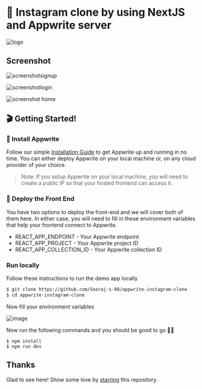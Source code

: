 # 🔖 Instagram clone by using NextJS and Appwrite server

![logo]( public/image/built-with-appwrite.svg "Logo")

## Screenshot

![screenshotsignup](https://user-images.githubusercontent.com/52352285/137251397-19adaa5f-d910-47dd-b3f7-efd14c3c40b9.png)

![screenshotlogin](https://user-images.githubusercontent.com/52352285/137251467-cc22ac27-ddd6-4f49-81ba-1a49ee5833e2.png)

![screenshot home](https://user-images.githubusercontent.com/52352285/137251350-ee7cf45e-c21b-4513-a2a5-8cf45bcd4bd8.png)

## 🎬 Getting Started!

### 🤘 Install Appwrite 
Follow our simple [Installation Guide](https://appwrite.io/docs/installation) to get Appwrite up and running in no time. You can either deploy Appwrite on your local machine or, on any cloud provider of your choice. 

> Note: If you setup Appwrite on your local machine, you will need to create a public IP so that your hosted frontend can access it.






### 🚀 Deploy the Front End
You have two options to deploy the front-end and we will cover both of them here. In either case, you will need to fill in these environment variables that help your frontend connect to Appwrite.

* REACT_APP_ENDPOINT - Your Appwrite endpoint
* REACT_APP_PROJECT - Your Appwrite project ID
* REACT_APP_COLLECTION_ID - Your Appwrite collection ID 


### **Run locally**

Follow these instructions to run the demo app locally

```sh
$ git clone https://github.com/Sooraj-s-98/appwrite-instagram-clone
$ cd appwrite-instagram-clone
```


Now fill your environment variables

![image](https://user-images.githubusercontent.com/52352285/137251997-70e929d0-d6d9-4d6f-af90-094819b4c456.png)


Now run the following commands and you should be good to go 💪🏼

```
$ npm install
$ npm run dev
```


## Thanks

Glad to see here! Show some love by [starring](https://github.com/Sooraj-s-98/appwrite-instagram-clone/) this repository. 

